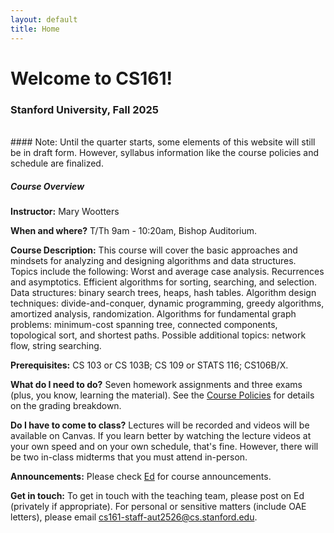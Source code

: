 ```yaml
---
layout: default
title: Home
---
```


# Welcome to CS161!

### Stanford University, Fall 2025

<br>
#### Note: Until the quarter starts, some elements of this website will still be in draft form.  However, syllabus information like the course policies and schedule are finalized.

<div class="card mb-4">
  <!--<div class="card-header">
  </div>-->
  <div class="card-body">
    <h5 class="card-title">Course Overview</h5>
    <p class="card-text">

<p><b>Instructor:</b> Mary Wootters</p>
    </p>

<p>
<b>When and where?</b> T/Th 9am - 10:20am, Bishop Auditorium.
    </p>

<p>
<b>Course Description:</b> This course will cover the basic approaches and mindsets for analyzing and designing algorithms and data structures. Topics include the following: Worst and average case analysis. Recurrences and asymptotics. Efficient algorithms for sorting, searching, and selection. Data structures: binary search trees, heaps, hash tables. Algorithm design techniques: divide-and-conquer, dynamic programming, greedy algorithms, amortized analysis, randomization. Algorithms for fundamental graph problems: minimum-cost spanning tree, connected components, topological sort, and shortest paths. Possible additional topics: network flow, string searching.
    </p>

<p>
<b>Prerequisites:</b> CS 103 or CS 103B; CS 109 or STATS 116; CS106B/X.
    </p>

<p>
<b>What do I need to do?</b> Seven homework assignments and three exams (plus, you know, learning the material). See the <a href="/policies/">Course Policies</a> for details on the grading breakdown.
    </p>

<p>
<b>Do I have to come to class?</b> Lectures will be recorded and videos will be available on Canvas. If you learn better by watching the lecture videos at your own speed and on your own schedule, that's fine.  However, there will be two in-class midterms that you must attend in-person.
    </p>


<p>
<b>Announcements:</b> Please check <a href="https://edstem.org/us/courses/81380/discussion">Ed</a> for course announcements.
    </p>

<p>
<b>Get in touch:</b> To get in touch with the teaching team, please post on Ed (privately if appropriate).  For personal or sensitive matters (include OAE letters), please email <a href="mailto:cs161-staff-aut2526@cs.stanford.edu">cs161-staff-aut2526@cs.stanford.edu</a>.
    </p>
  </div>
</div>

